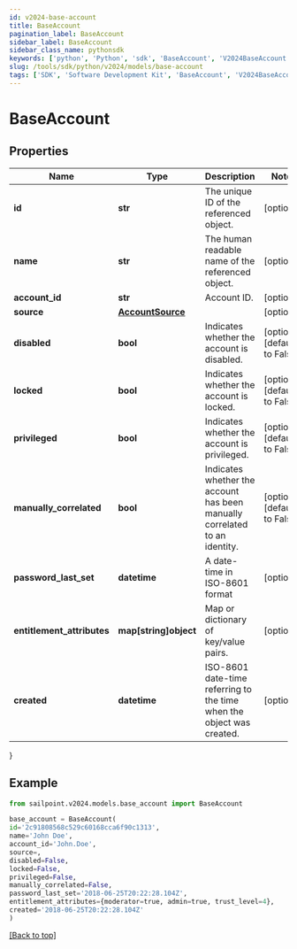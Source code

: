 ```yaml
---
id: v2024-base-account
title: BaseAccount
pagination_label: BaseAccount
sidebar_label: BaseAccount
sidebar_class_name: pythonsdk
keywords: ['python', 'Python', 'sdk', 'BaseAccount', 'V2024BaseAccount'] 
slug: /tools/sdk/python/v2024/models/base-account
tags: ['SDK', 'Software Development Kit', 'BaseAccount', 'V2024BaseAccount']
---
```


# BaseAccount


## Properties

Name | Type | Description | Notes
------------ | ------------- | ------------- | -------------
**id** | **str** | The unique ID of the referenced object. | [optional] 
**name** | **str** | The human readable name of the referenced object. | [optional] 
**account_id** | **str** | Account ID. | [optional] 
**source** | [**AccountSource**](account-source) |  | [optional] 
**disabled** | **bool** | Indicates whether the account is disabled. | [optional] [default to False]
**locked** | **bool** | Indicates whether the account is locked. | [optional] [default to False]
**privileged** | **bool** | Indicates whether the account is privileged. | [optional] [default to False]
**manually_correlated** | **bool** | Indicates whether the account has been manually correlated to an identity. | [optional] [default to False]
**password_last_set** | **datetime** | A date-time in ISO-8601 format | [optional] 
**entitlement_attributes** | **map[string]object** | Map or dictionary of key/value pairs. | [optional] 
**created** | **datetime** | ISO-8601 date-time referring to the time when the object was created. | [optional] 
}

## Example

```python
from sailpoint.v2024.models.base_account import BaseAccount

base_account = BaseAccount(
id='2c91808568c529c60168cca6f90c1313',
name='John Doe',
account_id='John.Doe',
source=,
disabled=False,
locked=False,
privileged=False,
manually_correlated=False,
password_last_set='2018-06-25T20:22:28.104Z',
entitlement_attributes={moderator=true, admin=true, trust_level=4},
created='2018-06-25T20:22:28.104Z'
)

```
[[Back to top]](#) 

